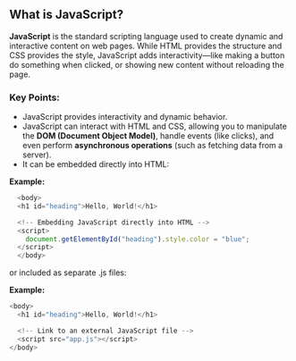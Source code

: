 ## What is JavaScript? 
**JavaScript** is the standard scripting language used to create dynamic and interactive content on web pages. While HTML provides the structure and CSS provides the style, JavaScript adds interactivity—like making a button do something when clicked, or showing new content without reloading the page.

### Key Points:

- JavaScript provides interactivity and dynamic behavior.
- JavaScript can interact with HTML and CSS, allowing you to manipulate the **DOM (Document Object Model)**, handle events (like clicks), and even perform **asynchronous operations** (such as fetching data from a server).
- It can be embedded directly into HTML:

**Example:**
  
```js
  <body>
  <h1 id="heading">Hello, World!</h1>

  <!-- Embedding JavaScript directly into HTML -->
  <script>
    document.getElementById("heading").style.color = "blue";
  </script>
  </body>
  ```

or included as separate .js files:

**Example:** 

```js   
<body>
  <h1 id="heading">Hello, World!</h1>

  <!-- Link to an external JavaScript file -->
  <script src="app.js"></script>
</body>
```